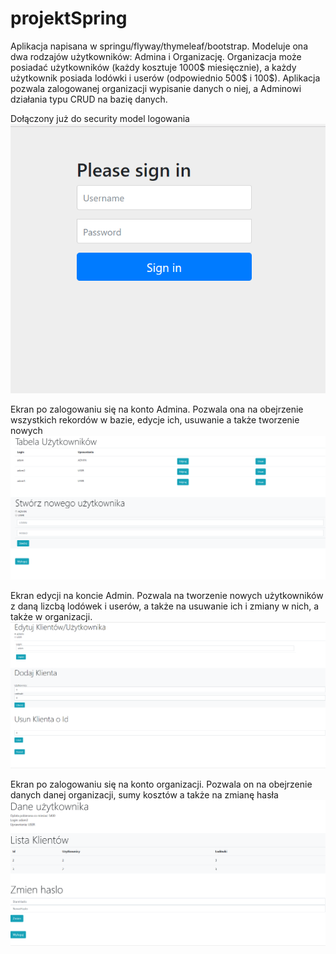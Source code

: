 # projektSpring
Aplikacja napisana w springu/flyway/thymeleaf/bootstrap. Modeluje ona dwa rodzajów użytkowników: Admina i Organizację. Organizacja może posiadać 
użytkowników (każdy kosztuje 1000$ miesięcznie), a każdy użytkownik posiada lodówki i userów (odpowiednio 500$ i 100$). Aplikacja
pozwala zalogowanej organizacji wypisanie danych o niej, a Adminowi działania typu CRUD na bazię danych.

Dołączony już do security model logowania 
![](obrazy/obraz1.png)





Ekran po zalogowaniu się na konto Admina. Pozwala ona na obejrzenie wszystkich rekordów w bazie, edycje ich, usuwanie a także tworzenie nowych
![](obrazy/obraz2.png)




Ekran edycji na koncie Admin. Pozwala na tworzenie nowych użytkowników z daną lizcbą lodówek i userów, a także na usuwanie ich i zmiany
w nich, a także w organizacji.
![](obrazy/obraz3.png)





Ekran po zalogowaniu się na konto organizacji. Pozwala on na obejrzenie danych danej organizacji, sumy kosztów a także na zmianę hasła
![](obrazy/obraz4.png)

